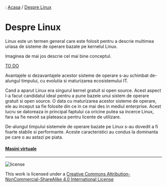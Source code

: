 : [Acasa](./index.html) / [Despre Linux](./topic/despre_linux.html)

# Despre Linux

Linux este un termen general care este folosit pentru a descrie multimea uriasa de sisteme de operare bazate pe kernelul Linux.

Imaginea de mai jos descrie cel mai bine conceptul.

[TO DO](imagehere)

Avantajele si dezavantajele acestor sisteme de operare s-au schimbat de-alungul timpului, cu evolutia si maturizarea ecosistemului IT.

Cand a aparut Linux era singurul kernel gratuit si open source. Acest aspect l-a facut candidatul ideal pentru a pune bazele unui sistem de operare gratuit si open source. O data cu maturizarea acestor sisteme de operare, ele au inceput sa fie folosite din ce in ce mai des in mediul enterprise. Acest lucru se datoreaza in principal faptului ca oricine putea sa incerce Linux, fara sa fie nevoit sa plateasca pentru licente de utilizare. 

De-alungul timpului sistemele de operare bazate pe Linux s-au dovedit a fi foarte stabile si performante. Aceste caracteristici au condus la dominanta pe care o au astazi pe piata.

#### [Masini virtuale](./topic/masini_virtuale.html)

* * *
![license](https://i.creativecommons.org/l/by-nc-sa/4.0/88x31.png)

This work is licensed under a [Creative Commons Attribution-NonCommercial-ShareAlike 4.0 International License](http://creativecommons.org/licenses/by-nc-sa/4.0/)
